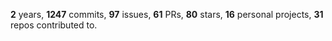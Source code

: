 **2** years, **1247** commits, **97** issues, **61** PRs, **80** stars, **16** personal projects, **31** repos contributed to.

